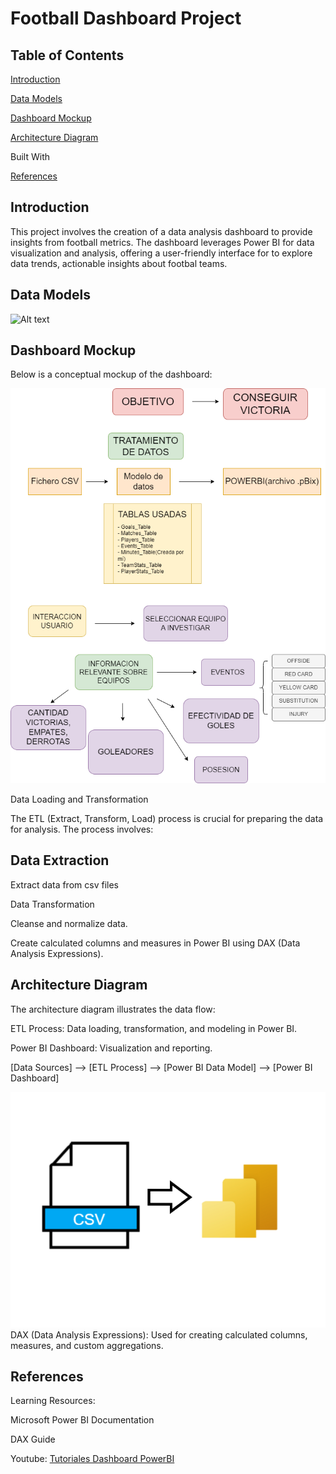 
# Football Dashboard Project

## Table of Contents

[Introduction](#Introduction)

[Data Models](#Data-Models)

[Dashboard Mockup](#Dashboard-Mockup)


[Architecture Diagram](#Architecture-Diagram)

Built With

[References](#References)

## Introduction

This project involves the creation of a data analysis dashboard to provide insights from football metrics. The dashboard leverages Power BI for data visualization and analysis, offering a user-friendly interface for to explore data trends, actionable insights about footbal teams.

## Data Models
![Alt text](./img/ER_model_final.png.png)


## Dashboard Mockup

Below is a conceptual mockup of the dashboard:

![Alt text](./img/mock-up-M2.png)

Data Loading and Transformation

The ETL (Extract, Transform, Load) process is crucial for preparing the data for analysis. The process involves:

## Data Extraction

Extract data from csv files

Data Transformation

Cleanse and normalize data.

Create calculated columns and measures in Power BI using DAX (Data Analysis Expressions).


## Architecture Diagram

The architecture diagram illustrates the data flow:


ETL Process: Data loading, transformation, and modeling in Power BI.

Power BI Dashboard: Visualization and reporting.

[Data Sources] --> [ETL Process] --> [Power BI Data Model] --> [Power BI Dashboard]

![Alt text](./img/data-architecture-diagram.png)
DAX (Data Analysis Expressions): Used for creating calculated columns, measures, and custom aggregations.


## References

Learning Resources:

Microsoft Power BI Documentation

DAX Guide

Youtube: 
[Tutoriales Dashboard PowerBI](https://www.youtube.com/watch?v=TXZfkgRhy3s&t=1983s)




